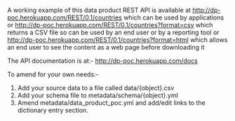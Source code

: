 A working example of this data product REST API is available
at http://dp-poc.herokuapp.com/REST/0.1/countries
which can be used by applications 
or http://dp-poc.herokuapp.com/REST/0.1/countries?format=csv
which returns a CSV file so can be used by an end user or by a reporting tool
or http://dp-poc.herokuapp.com/REST/0.1/countries?format=html
which allows an end user to see the content as a web page before downloading it

The API documentation is at:- http://dp-poc.herokuapp.com/docs

To amend for your own needs:-
1. Add your source data to a file called data/{object}.csv
2. Add your schema file to metadata/schema/{object}.yml
3. Amend metadata/data_product_poc.yml and add/edit links to the dictionary entry section.


